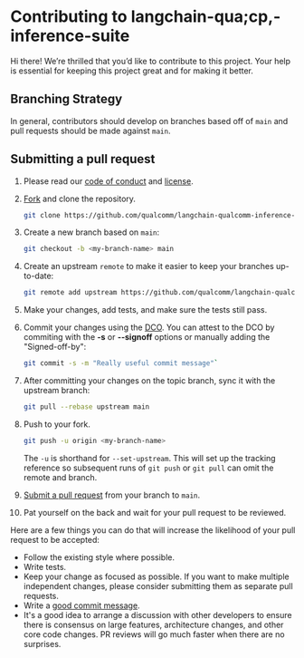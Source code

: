 # Contributing to langchain-qua;cp,-inference-suite

Hi there!
We’re thrilled that you’d like to contribute to this project.
Your help is essential for keeping this project great and for making it better.

## Branching Strategy

In general, contributors should develop on branches based off of `main` and pull
requests should be made against `main`.

## Submitting a pull request

1. Please read our [code of conduct](CODE-OF-CONDUCT.md) and [license](LICENSE).
1. [Fork](https://github.com/qualcomm/langchain-qualcomm-inference-suite/fork) and clone the repository.

    ```bash
    git clone https://github.com/qualcomm/langchain-qualcomm-inference-suite.git
    ``` 

1. Create a new branch based on `main`:

    ```bash 
    git checkout -b <my-branch-name> main
    ```

1. Create an upstream `remote` to make it easier to keep your branches up-to-date:

    ```bash
    git remote add upstream https://github.com/qualcomm/langchain-qualcomm-inference-suite.git
    ```

1. Make your changes, add tests, and make sure the tests still pass.
1. Commit your changes using the [DCO](https://developercertificate.org/). You can
   attest to the DCO by commiting with the **-s** or **--signoff** options or manually
   adding the "Signed-off-by":

    ```bash
    git commit -s -m "Really useful commit message"`
    ```

1. After committing your changes on the topic branch, sync it with the upstream branch:

    ```bash
    git pull --rebase upstream main
    ```

1. Push to your fork.

    ```bash
    git push -u origin <my-branch-name>
    ```

   The `-u` is shorthand for `--set-upstream`. This will set up the tracking reference
   so subsequent runs of `git push` or `git pull` can omit the remote and branch.

1. [Submit a pull request](https://github.com/qualcomm/langchain-qualcomm-inference-suite/pulls) from your
   branch to `main`.
1. Pat yourself on the back and wait for your pull request to be reviewed.

Here are a few things you can do that will increase the likelihood of your pull request
to be accepted:

- Follow the existing style where possible.
- Write tests.
- Keep your change as focused as possible.
  If you want to make multiple independent changes, please consider submitting them as
  separate pull requests.
- Write
  a [good commit message](https://tbaggery.com/2008/04/19/a-note-about-git-commit-messages.html).
- It's a good idea to arrange a discussion with other developers to ensure there is
  consensus on large features, architecture changes, and other core code changes. PR
  reviews will go much faster when there are no surprises.